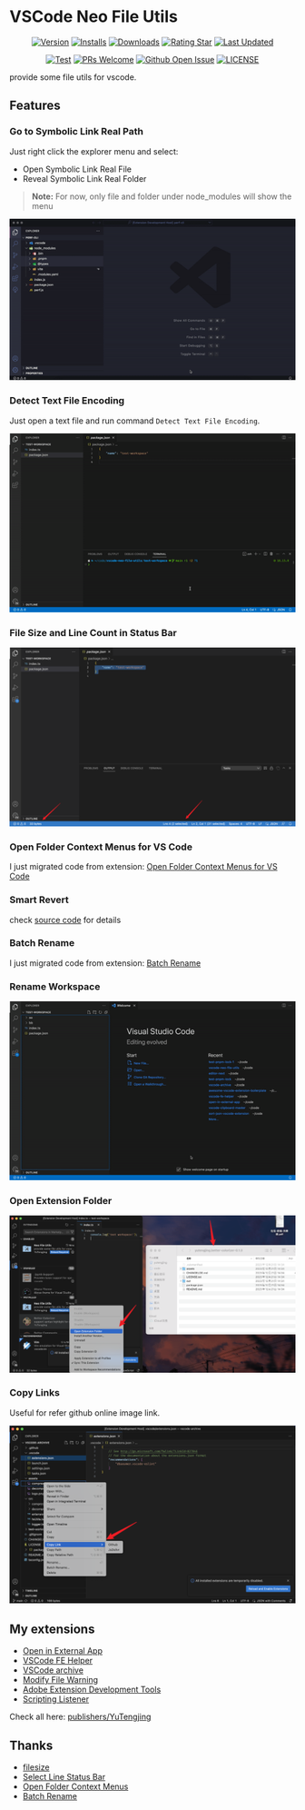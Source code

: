 # VSCode Neo File Utils

<div align="center">

[![Version](https://img.shields.io/visual-studio-marketplace/v/YuTengjing.vscode-neo-file-utils)](https://marketplace.visualstudio.com/items/YuTengjing.vscode-neo-file-utils/changelog) [![Installs](https://img.shields.io/visual-studio-marketplace/i/YuTengjing.vscode-neo-file-utils)](https://marketplace.visualstudio.com/items?itemName=YuTengjing.vscode-neo-file-utils) [![Downloads](https://img.shields.io/visual-studio-marketplace/d/YuTengjing.vscode-neo-file-utils)](https://marketplace.visualstudio.com/items?itemName=YuTengjing.vscode-neo-file-utils) [![Rating Star](https://img.shields.io/visual-studio-marketplace/stars/YuTengjing.vscode-neo-file-utils)](https://marketplace.visualstudio.com/items?itemName=YuTengjing.vscode-neo-file-utils&ssr=false#review-details) [![Last Updated](https://img.shields.io/visual-studio-marketplace/last-updated/YuTengjing.vscode-neo-file-utils)](https://github.com/tjx666/vscode-neo-file-utils)

[![Test](https://github.com/tjx666/vscode-neo-file-utils/actions/workflows/test.yml/badge.svg)](https://github.com/tjx666/vscode-neo-file-utils/actions/workflows/test.yml) [![PRs Welcome](https://img.shields.io/badge/PRs-welcome-brightgreen.svg?style=flat)](http://makeapullrequest.com) [![Github Open Issue](https://img.shields.io/github/issues/tjx666/vscode-neo-file-utils)](https://github.com/tjx666/vscode-neo-file-utils/issues) [![LICENSE](https://img.shields.io/badge/license-Anti%20996-blue.svg?style=flat-square)](https://github.com/996icu/996.ICU/blob/master/LICENSE)

</div>

provide some file utils for vscode.

## Features

### Go to Symbolic Link Real Path

Just right click the explorer menu and select:

- Open Symbolic Link Real File
- Reveal Symbolic Link Real Folder

> **Note:**
> For now, only file and folder under node_modules will show the menu

![Go to Symbolic Link Real Path](https://github.com/tjx666/vscode-neo-file-utils/blob/main/assets/screenshots/go-to-symbolic-link-real-path.gif?raw=true)

### Detect Text File Encoding

Just open a text file and run command `Detect Text File Encoding`.

![Detect Text File Encoding](https://github.com/tjx666/vscode-neo-file-utils/blob/main/assets/screenshots/detect-text-file-enconding.gif?raw=true)

### File Size and Line Count in Status Bar

![File Size and Line Count in Status Bar](https://github.com/tjx666/vscode-neo-file-utils/blob/main/assets/screenshots/statusbar.png?raw=true)

### Open Folder Context Menus for VS Code

I just migrated code from extension: [Open Folder Context Menus for VS Code](https://github.com/chrisdias/vscode-opennewinstance)

### Smart Revert

check [source code](https://github.com/tjx666/vscode-neo-file-utils/blob/main/src/features/smartRevert.ts#L24) for details

### Batch Rename

I just migrated code from extension: [Batch Rename](https://github.com/JannisX11/batch-rename)

### Rename Workspace

![Rename Workspace](https://github.com/tjx666/vscode-neo-file-utils/blob/main/assets/screenshots/rename-workspace.gif?raw=true)

### Open Extension Folder

![Open Extension Folder](https://github.com/tjx666/vscode-neo-file-utils/blob/main/assets/screenshots/open-extension-folder.png?raw=true)

### Copy Links

Useful for refer github online image link.

![Copy Links](https://github.com/tjx666/vscode-neo-file-utils/blob/main/assets/screenshots/copy-links.png?raw=true)

## My extensions

- [Open in External App](https://github.com/tjx666/open-in-external-app)
- [VSCode FE Helper](https://github.com/tjx666/vscode-fe-helper)
- [VSCode archive](https://github.com/tjx666/vscode-archive)
- [Modify File Warning](https://github.com/tjx666/modify-file-warning)
- [Adobe Extension Development Tools](https://github.com/tjx666/vscode-adobe-extension-devtools)
- [Scripting Listener](https://github.com/tjx666/scripting-listener)

Check all here: [publishers/YuTengjing](https://marketplace.visualstudio.com/publishers/YuTengjing)

## Thanks

- [filesize](https://github.com/mkxml/vscode-filesize)
- [Select Line Status Bar](https://github.com/tomoki1207/selectline-statusbar)
- [Open Folder Context Menus](https://github.com/chrisdias/vscode-opennewinstance)
- [Batch Rename](https://github.com/JannisX11/batch-rename)
